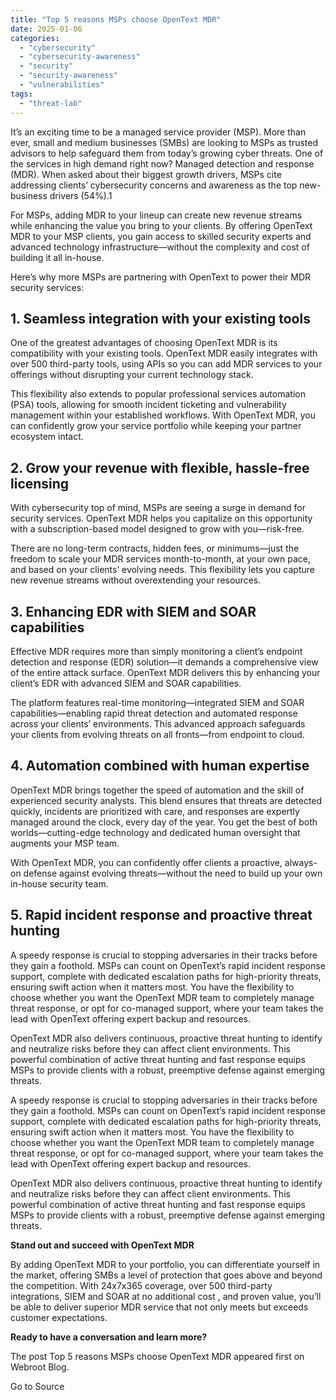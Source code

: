 ```yaml
---
title: "Top 5 reasons MSPs choose OpenText MDR"
date: 2025-01-06
categories: 
  - "cybersecurity"
  - "cybersecurity-awareness"
  - "security"
  - "security-awareness"
  - "vulnerabilities"
tags: 
  - "threat-lab"
---
```


It’s an exciting time to be a managed service provider (MSP). More than ever, small and medium businesses (SMBs) are looking to MSPs as trusted advisors to help safeguard them from today’s growing cyber threats. One of the services in high demand right now? Managed detection and response (MDR). When asked about their biggest growth drivers, MSPs cite addressing clients’ cybersecurity concerns and awareness as the top new-business drivers (54%).1

For MSPs, adding MDR to your lineup can create new revenue streams while enhancing the value you bring to your clients. By offering OpenText MDR to your MSP clients, you gain access to skilled security experts and advanced technology infrastructure—without the complexity and cost of building it all in-house.

Here’s why more MSPs are partnering with OpenText to power their MDR security services:

## 1\. Seamless integration with your existing tools

One of the greatest advantages of choosing OpenText MDR is its compatibility with your existing tools. OpenText MDR easily integrates with over 500 third-party tools, using APIs so you can add MDR services to your offerings without disrupting your current technology stack.

This flexibility also extends to popular professional services automation (PSA) tools, allowing for smooth incident ticketing and vulnerability management within your established workflows. With OpenText MDR, you can confidently grow your service portfolio while keeping your partner ecosystem intact.

## 2\. Grow your revenue with flexible, hassle-free licensing

With cybersecurity top of mind, MSPs are seeing a surge in demand for security services. OpenText MDR helps you capitalize on this opportunity with a subscription-based model designed to grow with you—risk-free.

There are no long-term contracts, hidden fees, or minimums—just the freedom to scale your MDR services month-to-month, at your own pace, and based on your clients’ evolving needs. This flexibility lets you capture new revenue streams without overextending your resources.

## 3\. Enhancing EDR with SIEM and SOAR capabilities

Effective MDR requires more than simply monitoring a client’s endpoint detection and response (EDR) solution—it demands a comprehensive view of the entire attack surface. OpenText MDR delivers this by enhancing your client’s EDR with advanced SIEM and SOAR capabilities.

The platform features real-time monitoring—integrated SIEM and SOAR capabilities—enabling rapid threat detection and automated response across your clients’ environments. This advanced approach safeguards your clients from evolving threats on all fronts—from endpoint to cloud.

## 4\. Automation combined with human expertise

OpenText MDR brings together the speed of automation and the skill of experienced security analysts. This blend ensures that threats are detected quickly, incidents are prioritized with care, and responses are expertly managed around the clock, every day of the year. You get the best of both worlds—cutting-edge technology and dedicated human oversight that augments your MSP team.

With OpenText MDR, you can confidently offer clients a proactive, always-on defense against evolving threats—without the need to build up your own in-house security team.

## 5\. Rapid incident response and proactive threat hunting

A speedy response is crucial to stopping adversaries in their tracks before they gain a foothold. MSPs can count on OpenText’s rapid incident response support, complete with dedicated escalation paths for high-priority threats, ensuring swift action when it matters most. You have the flexibility to choose whether you want the OpenText MDR team to completely manage threat response, or opt for co-managed support, where your team takes the lead with OpenText offering expert backup and resources.

OpenText MDR also delivers continuous, proactive threat hunting to identify and neutralize risks before they can affect client environments. This powerful combination of active threat hunting and fast response equips MSPs to provide clients with a robust, preemptive defense against emerging threats.

A speedy response is crucial to stopping adversaries in their tracks before they gain a foothold. MSPs can count on OpenText’s rapid incident response support, complete with dedicated escalation paths for high-priority threats, ensuring swift action when it matters most. You have the flexibility to choose whether you want the OpenText MDR team to completely manage threat response, or opt for co-managed support, where your team takes the lead with OpenText offering expert backup and resources.

OpenText MDR also delivers continuous, proactive threat hunting to identify and neutralize risks before they can affect client environments. This powerful combination of active threat hunting and fast response equips MSPs to provide clients with a robust, preemptive defense against emerging threats.

**Stand out and succeed with OpenText MDR**

By adding OpenText MDR to your portfolio, you can differentiate yourself in the market, offering SMBs a level of protection that goes above and beyond the competition. With 24x7x365 coverage, over 500 third-party integrations, SIEM and SOAR at no additional cost , and proven value, you’ll be able to deliver superior MDR service that not only meets but exceeds customer expectations.

**Ready to have a conversation and learn more?**

The post Top 5 reasons MSPs choose OpenText MDR appeared first on Webroot Blog.

Go to Source
